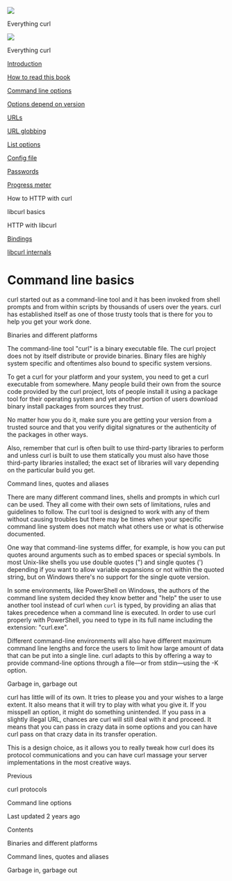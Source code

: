 <a href="index.html" class="link-a079aa82--primary-53a25e66--logoLink-10d08504"></a>

<img src="https://gblobscdn.gitbook.com/orgs%2F-LxuH0qSm4xO9nWfEBlB%2Favatar.png?alt=media" class="image-67b14f24--avatar-1c1d03ec" />

<span class="text-4505230f--UIH400-4e41e82a--textContentFamily-49a318e1--spaceNameText-677c2969">Everything curl</span>

<a href="index.html" class="link-a079aa82--primary-53a25e66--logoLink-10d08504"></a>

<img src="https://gblobscdn.gitbook.com/orgs%2F-LxuH0qSm4xO9nWfEBlB%2Favatar.png?alt=media" class="image-67b14f24--avatar-1c1d03ec" />

<span class="text-4505230f--UIH400-4e41e82a--textContentFamily-49a318e1--spaceNameText-677c2969">Everything curl</span>

<a href="index.html" class="navButton-94f2579c--navButtonClickable-161b88ca"><span class="text-4505230f--UIH300-2063425d--textContentFamily-49a318e1--navButtonLabel-14a4968f">Introduction</span></a>

<a href="how-to-read.html" class="navButton-94f2579c--navButtonClickable-161b88ca"><span class="text-4505230f--UIH300-2063425d--textContentFamily-49a318e1--navButtonLabel-14a4968f">How to read this book</span></a>



<a href="cmdline/options.html" class="navButton-94f2579c--pageItemWithChildrenNested-2c5d8183--navButtonClickable-161b88ca"><span class="text-4505230f--UIH300-2063425d--textContentFamily-49a318e1--navButtonLabel-14a4968f">Command line options</span></a>

<a href="cmdline/versions.html" class="navButton-94f2579c--pageItemWithChildrenNested-2c5d8183--navButtonClickable-161b88ca"><span class="text-4505230f--UIH300-2063425d--textContentFamily-49a318e1--navButtonLabel-14a4968f">Options depend on version</span></a>

<a href="cmdline/urls.html" class="navButton-94f2579c--pageItemWithChildrenNested-2c5d8183--navButtonClickable-161b88ca"><span class="text-4505230f--UIH300-2063425d--textContentFamily-49a318e1--navButtonLabel-14a4968f">URLs</span></a>

<a href="cmdline/globbing.html" class="navButton-94f2579c--pageItemWithChildrenNested-2c5d8183--navButtonClickable-161b88ca"><span class="text-4505230f--UIH300-2063425d--textContentFamily-49a318e1--navButtonLabel-14a4968f">URL globbing</span></a>

<a href="cmdline/listopts.html" class="navButton-94f2579c--pageItemWithChildrenNested-2c5d8183--navButtonClickable-161b88ca"><span class="text-4505230f--UIH300-2063425d--textContentFamily-49a318e1--navButtonLabel-14a4968f">List options</span></a>

<a href="cmdline/configfile.html" class="navButton-94f2579c--pageItemWithChildrenNested-2c5d8183--navButtonClickable-161b88ca"><span class="text-4505230f--UIH300-2063425d--textContentFamily-49a318e1--navButtonLabel-14a4968f">Config file</span></a>

<a href="cmdline/passwords.html" class="navButton-94f2579c--pageItemWithChildrenNested-2c5d8183--navButtonClickable-161b88ca"><span class="text-4505230f--UIH300-2063425d--textContentFamily-49a318e1--navButtonLabel-14a4968f">Passwords</span></a>

<a href="cmdline/progressmeter.html" class="navButton-94f2579c--pageItemWithChildrenNested-2c5d8183--navButtonClickable-161b88ca"><span class="text-4505230f--UIH300-2063425d--textContentFamily-49a318e1--navButtonLabel-14a4968f">Progress meter</span></a>



<span class="text-4505230f--UIH300-2063425d--textContentFamily-49a318e1--navButtonLabel-14a4968f">How to HTTP with curl</span>

<span class="text-4505230f--UIH300-2063425d--textContentFamily-49a318e1--navButtonLabel-14a4968f">libcurl basics</span>

<span class="text-4505230f--UIH300-2063425d--textContentFamily-49a318e1--navButtonLabel-14a4968f">HTTP with libcurl</span>

<a href="bindings.html" class="navButton-94f2579c--navButtonClickable-161b88ca"><span class="text-4505230f--UIH300-2063425d--textContentFamily-49a318e1--navButtonLabel-14a4968f">Bindings</span></a>

<a href="internals.html" class="navButton-94f2579c--navButtonClickable-161b88ca"><span class="text-4505230f--UIH300-2063425d--textContentFamily-49a318e1--navButtonLabel-14a4968f">libcurl internals</span></a>

<a href="bookindex.html" class="navButton-94f2579c--navButtonClickable-161b88ca"><span class="text-4505230f--UIH300-2063425d--textContentFamily-49a318e1--navButtonLabel-14a4968f"></span></a>





# <span class="text-4505230f--DisplayH900-bfb998fa--textContentFamily-49a318e1">Command line basics</span>

<span class="text-4505230f--UIH300-2063425d--textUIFamily-5ebd8e40--text-8ee2c8b2"></span>

<span class="text-4505230f--UIH300-2063425d--textUIFamily-5ebd8e40--text-8ee2c8b2"></span>

<span class="text-4505230f--TextH400-3033861f--textContentFamily-49a318e1"><span data-key="3ad657732fe54d5bb77447f93a8087ec"><span data-offset-key="3ad657732fe54d5bb77447f93a8087ec:0">curl started out as a command-line tool and it has been invoked from shell prompts and from within scripts by thousands of users over the years. curl has established itself as one of those trusty tools that is there for you to help you get your work done.</span></span></span>

<span class="text-4505230f--HeadingH700-04e1a2a3--textContentFamily-49a318e1"><span data-key="c63ab9cc6ea34d45b9818747b7d67c04"><span data-offset-key="c63ab9cc6ea34d45b9818747b7d67c04:0">Binaries and different platforms</span></span></span>

<span class="text-4505230f--TextH400-3033861f--textContentFamily-49a318e1"><span data-key="6323cb4c14704555903c68253d40b141"><span data-offset-key="6323cb4c14704555903c68253d40b141:0">The command-line tool "curl" is a binary executable file. The curl project does not by itself distribute or provide binaries. Binary files are highly system specific and oftentimes also bound to specific system versions.</span></span></span>

<span class="text-4505230f--TextH400-3033861f--textContentFamily-49a318e1"><span data-key="aff731c91b7c4c43b3fd1d0c6f9b8760"><span data-offset-key="aff731c91b7c4c43b3fd1d0c6f9b8760:0">To get a curl for your platform and your system, you need to get a curl executable from somewhere. Many people build their own from the source code provided by the curl project, lots of people install it using a package tool for their operating system and yet another portion of users download binary install packages from sources they trust.</span></span></span>

<span class="text-4505230f--TextH400-3033861f--textContentFamily-49a318e1"><span data-key="8e46095fc2804fc39837eaf2f53c7436"><span data-offset-key="8e46095fc2804fc39837eaf2f53c7436:0">No matter how you do it, make sure you are getting your version from a trusted source and that you verify digital signatures or the authenticity of the packages in other ways.</span></span></span>

<span class="text-4505230f--TextH400-3033861f--textContentFamily-49a318e1"><span data-key="92ad106ad9ee4c618908b0fa03614385"><span data-offset-key="92ad106ad9ee4c618908b0fa03614385:0">Also, remember that curl is often built to use third-party libraries to perform and unless curl is built to use them statically you must also have those third-party libraries installed; the exact set of libraries will vary depending on the particular build you get.</span></span></span>

<span class="text-4505230f--HeadingH700-04e1a2a3--textContentFamily-49a318e1"><span data-key="24142293d6dc4ec49f5a56de38eb2115"><span data-offset-key="24142293d6dc4ec49f5a56de38eb2115:0">Command lines, quotes and aliases</span></span></span>

<span class="text-4505230f--TextH400-3033861f--textContentFamily-49a318e1"><span data-key="0b0faa3bdeb24e4e8613792011c41c98"><span data-offset-key="0b0faa3bdeb24e4e8613792011c41c98:0">There are many different command lines, shells and prompts in which curl can be used. They all come with their own sets of limitations, rules and guidelines to follow. The curl tool is designed to work with any of them without causing troubles but there may be times when your specific command line system does not match what others use or what is otherwise documented.</span></span></span>

<span class="text-4505230f--TextH400-3033861f--textContentFamily-49a318e1"><span data-key="536ac05a7ff146f1a7e8af19e46911fe"><span data-offset-key="536ac05a7ff146f1a7e8af19e46911fe:0">One way that command-line systems differ, for example, is how you can put quotes around arguments such as to embed spaces or special symbols. In most Unix-like shells you use double quotes (") and single quotes (') depending if you want to allow variable expansions or not within the quoted string, but on Windows there's no support for the single quote version.</span></span></span>

<span class="text-4505230f--TextH400-3033861f--textContentFamily-49a318e1"><span data-key="814b609d3d1141458efd34248ab40a84"><span data-offset-key="814b609d3d1141458efd34248ab40a84:0">In some environments, like PowerShell on Windows, the authors of the command line system decided they know better and "help" the user to use another tool instead of curl when </span><span data-offset-key="814b609d3d1141458efd34248ab40a84:1">`curl`</span><span data-offset-key="814b609d3d1141458efd34248ab40a84:2"> is typed, by providing an alias that takes precedence when a command line is executed. In order to use curl properly with PowerShell, you need to type in its full name including the extension: "curl.exe".</span></span></span>

<span class="text-4505230f--TextH400-3033861f--textContentFamily-49a318e1"><span data-key="b0bcd63457884f899d88f79aebb2990d"><span data-offset-key="b0bcd63457884f899d88f79aebb2990d:0">Different command-line environments will also have different maximum command line lengths and force the users to limit how large amount of data that can be put into a single line. curl adapts to this by offering a way to provide command-line options through a file—or from stdin—using the -K option.</span></span></span>

<span class="text-4505230f--HeadingH700-04e1a2a3--textContentFamily-49a318e1"><span data-key="6fd6d510fd7f4cb3b71227b3cdad14a7"><span data-offset-key="6fd6d510fd7f4cb3b71227b3cdad14a7:0">Garbage in, garbage out</span></span></span>

<span class="text-4505230f--TextH400-3033861f--textContentFamily-49a318e1"><span data-key="850132f8faac47789f1d6bdba3aa6545"><span data-offset-key="850132f8faac47789f1d6bdba3aa6545:0">curl has little will of its own. It tries to please you and your wishes to a large extent. It also means that it will try to play with what you give it. If you misspell an option, it might do something unintended. If you pass in a slightly illegal URL, chances are curl will still deal with it and proceed. It means that you can pass in crazy data in some options and you can have curl pass on that crazy data in its transfer operation.</span></span></span>

<span class="text-4505230f--TextH400-3033861f--textContentFamily-49a318e1"><span data-key="ce537facd55a4abb8d92655bdf46e359"><span data-offset-key="ce537facd55a4abb8d92655bdf46e359:0">This is a design choice, as it allows you to really tweak how curl does its protocol communications and you can have curl massage your server implementations in the most creative ways.</span></span></span>

<a href="protocols/curl.html" class="reset-3c756112--card-6570f064--whiteCard-fff091a4--cardPrevious-56a5e674"></a>

<span class="text-4505230f--TextH200-a3425406--textContentFamily-49a318e1">Previous</span>

<span class="text-4505230f--UIH400-4e41e82a--textContentFamily-49a318e1">curl protocols</span>

<a href="cmdline/options.html" class="reset-3c756112--card-6570f064--whiteCard-fff091a4--cardNext-19241c42"></a>


<span class="text-4505230f--UIH400-4e41e82a--textContentFamily-49a318e1">Command line options</span>



<span class="text-4505230f--TextH200-a3425406--textContentFamily-49a318e1">Last updated 2 years ago</span>



<span class="text-4505230f--InfoH100-1e92e1d1--textContentFamily-49a318e1">Contents</span>

<a href="cmdline.html#binaries-and-different-platforms" class="reset-3c756112--menuItem-aa02f6ec--menuItemLight-757d5235--menuItemInline-173bdf97--pageTocItem-f4427024"></a>

<span class="text-4505230f--UIH300-2063425d--textContentFamily-49a318e1"><span class="text-4505230f--UIH200-50ead35f--textContentFamily-49a318e1">Binaries and different platforms</span></span>

<a href="cmdline.html#command-lines-quotes-and-aliases" class="reset-3c756112--menuItem-aa02f6ec--menuItemLight-757d5235--menuItemInline-173bdf97--pageTocItem-f4427024"></a>

<span class="text-4505230f--UIH300-2063425d--textContentFamily-49a318e1"><span class="text-4505230f--UIH200-50ead35f--textContentFamily-49a318e1">Command lines, quotes and aliases</span></span>

<a href="cmdline.html#garbage-in-garbage-out" class="reset-3c756112--menuItem-aa02f6ec--menuItemLight-757d5235--menuItemInline-173bdf97--pageTocItem-f4427024"></a>

<span class="text-4505230f--UIH300-2063425d--textContentFamily-49a318e1"><span class="text-4505230f--UIH200-50ead35f--textContentFamily-49a318e1">Garbage in, garbage out</span></span>
